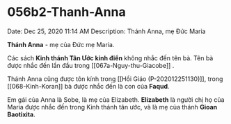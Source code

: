 # 056b2-Thanh-Anna

Date: Dec 25, 2020 11:14 AM
Description: Thánh Anna, mẹ Đức Maria

**Thánh Anna** - mẹ của Đức mẹ Maria. 

Các sách **Kinh thánh Tân Ước kinh điển** không nhắc đến tên bà. Tên bà được nhắc đến lần đầu trong [[067a-Nguy-thu-Giacobe]] .

Thánh Anna cũng được tôn kính trong [[Hồi Giáo (P-202012251130)]], trong [[068-Kinh-Koran]] bà được nhắc đến là con của **Faqud**. 

Em gái của Anna là Sobe, là mẹ của Elizabeth. **Elizabeth** là người chị họ của Maria được nhắc đến trong Kinh thánh tân ước, và là mẹ của thánh **Gioan Baotixita**.